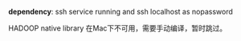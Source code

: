 **dependency**: ssh service running and ssh localhost as nopassword


HADOOP native library 在Mac下不可用，需要手动编译，暂时跳过。